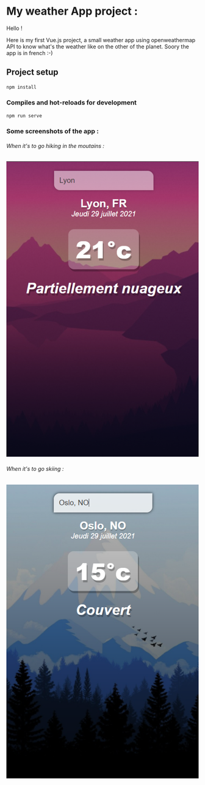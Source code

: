 # My weather App project :

Hello !

Here is my first Vue.js project, a small weather app using openweathermap API to know what's the weather like on the other of the planet.
Soory the app is in french :-)

## Project setup

```
npm install
```

### Compiles and hot-reloads for development

```
npm run serve
```

### Some screenshots of the app :

###### When it's to go hiking in the moutains :

![JB-Ginguene-weather-app-warm](./src/assets/readme/readme-warm.png)

###### When it's to go skiing :

![JB-Ginguene-weather-app-cold](./src/assets/readme/readme-cold.png)
